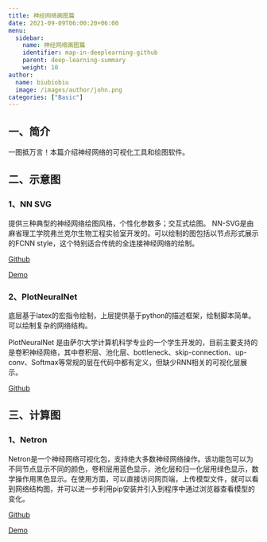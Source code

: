 ```yaml
---
title: 神经网络画图篇
date: 2021-09-09T06:00:20+06:00
menu:
  sidebar:
    name: 神经网络画图篇
    identifier: map-in-deeplearning-github
    parent: deep-learning-summary
    weight: 10
author:
  name: biubiobiu
  image: /images/author/john.png
categories: ["Basic"]
---
```


## 一、简介

一图抵万言！本篇介绍神经网络的可视化工具和绘图软件。

## 二、示意图

### 1、NN SVG 

提供三种典型的神经网络绘图风格，个性化参数多；交互式绘图。
NN-SVG是由麻省理工学院弗兰克尔生物工程实验室开发的。可以绘制的图包括以节点形式展示的FCNN style，这个特别适合传统的全连接神经网络的绘制。

<a href="https://github.com/alexlenail/NN-SVG" target="blank">Github</a>

<a href="http://alexlenail.me/NN-SVG/" target="blank">Demo</a>



### 2、PlotNeuralNet
底层基于latex的宏指令绘制，上层提供基于python的描述框架，绘制脚本简单。可以绘制复杂的网络结构。

PlotNeuralNet 是由萨尔大学计算机科学专业的一个学生开发的，目前主要支持的是卷积神经网络，其中卷积层、池化层、bottleneck、skip-connection、up-conv、Softmax等常规的层在代码中都有定义，但缺少RNN相关的可视化层展示。

<a href="https://github.com/HarisIqbal88/PlotNeuralNet" target="blank">Github</a>



## 三、计算图

### 1、Netron

Netron是一个神经网络可视化包，支持绝大多数神经网络操作。该功能包可以为不同节点显示不同的颜色，卷积层用蓝色显示，池化层和归一化层用绿色显示，数学操作用黑色显示。在使用方面，可以直接访问网页端，上传模型文件，就可以看到网络结构图，并可以进一步利用pip安装并引入到程序中通过浏览器查看模型的变化。

<a href="https://lutzroeder.github.io/netron/" target="blank">Github</a>

<a href="https://www.lutzroeder.com/ai/netron/" target="blank">Demo</a>

